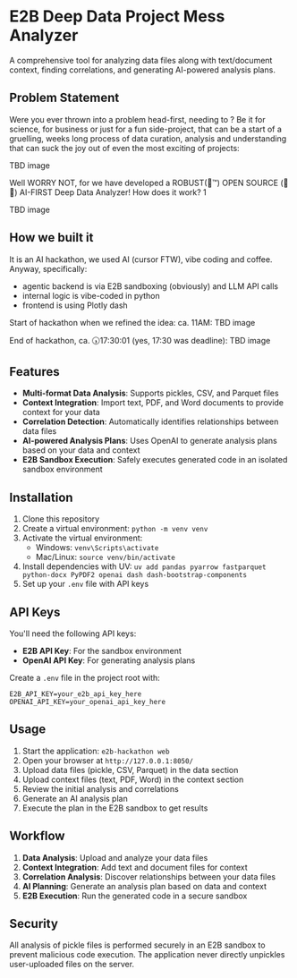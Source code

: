 # E2B Deep Data Project Mess Analyzer

A comprehensive tool for analyzing data files along with text/document context, finding correlations, and generating AI-powered analysis plans.

## Problem Statement
Were you ever thrown into a problem head-first, needing to ? Be it for science, for business or just for a fun side-project, that can be a start of a gruelling, weeks long process of data curation, analysis and understanding that can suck the joy out of even the most exciting of projects:

TBD image

Well WORRY NOT, for we have developed a ROBUST(🤞™️) OPEN SOURCE (📖😮) AI-FIRST Deep Data Analyzer! How does it work?
1

TBD image

## How we built it
It is an AI hackathon, we used AI (cursor FTW), vibe coding and coffee. Anyway, specifically:
- agentic backend is via E2B sandboxing (obviously) and LLM API calls
- internal logic is vibe-coded in python
- frontend is using Plotly dash

Start of hackathon when we refined the idea: ca. 11AM:
TBD image

End of hackathon, ca. 🕠17\:30:01 (yes, 17:30 was deadline):
TBD image

## Features

- **Multi-format Data Analysis**: Supports pickles, CSV, and Parquet files
- **Context Integration**: Import text, PDF, and Word documents to provide context for your data
- **Correlation Detection**: Automatically identifies relationships between data files
- **AI-powered Analysis Plans**: Uses OpenAI to generate analysis plans based on your data and context
- **E2B Sandbox Execution**: Safely executes generated code in an isolated sandbox environment

## Installation

1. Clone this repository
2. Create a virtual environment: `python -m venv venv`
3. Activate the virtual environment:
   - Windows: `venv\Scripts\activate`
   - Mac/Linux: `source venv/bin/activate`
4. Install dependencies with UV: `uv add pandas pyarrow fastparquet python-docx PyPDF2 openai dash dash-bootstrap-components`
5. Set up your `.env` file with API keys

## API Keys

You'll need the following API keys:
- **E2B API Key**: For the sandbox environment
- **OpenAI API Key**: For generating analysis plans

Create a `.env` file in the project root with:
```
E2B_API_KEY=your_e2b_api_key_here
OPENAI_API_KEY=your_openai_api_key_here
```

## Usage

1. Start the application: `e2b-hackathon web`
2. Open your browser at `http://127.0.0.1:8050/`
3. Upload data files (pickle, CSV, Parquet) in the data section
4. Upload context files (text, PDF, Word) in the context section
5. Review the initial analysis and correlations
6. Generate an AI analysis plan
7. Execute the plan in the E2B sandbox to get results

## Workflow

1. **Data Analysis**: Upload and analyze your data files
2. **Context Integration**: Add text and document files for context
3. **Correlation Analysis**: Discover relationships between your data files
4. **AI Planning**: Generate an analysis plan based on data and context
5. **E2B Execution**: Run the generated code in a secure sandbox

## Security

All analysis of pickle files is performed securely in an E2B sandbox to prevent malicious code execution. The application never directly unpickles user-uploaded files on the server.

